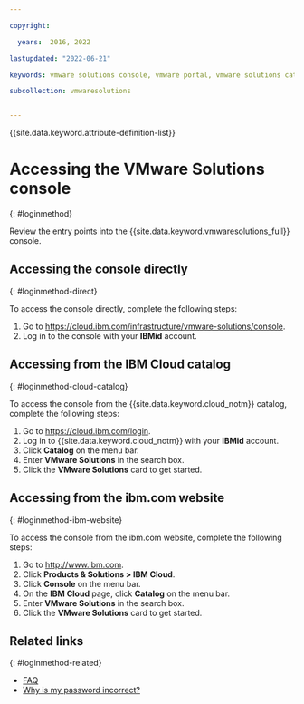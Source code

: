 ```yaml
---

copyright:

  years:  2016, 2022

lastupdated: "2022-06-21"

keywords: vmware solutions console, vmware portal, vmware solutions catalog

subcollection: vmwaresolutions


---
```


{{site.data.keyword.attribute-definition-list}}

# Accessing the VMware Solutions console
{: #loginmethod}

Review the entry points into the {{site.data.keyword.vmwaresolutions_full}} console.

## Accessing the console directly
{: #loginmethod-direct}

To access the console directly, complete the following steps:
1. Go to
   https://cloud.ibm.com/infrastructure/vmware-solutions/console.
2. Log in to the console with your **IBMid** account.

## Accessing from the IBM Cloud catalog
{: #loginmethod-cloud-catalog}

To access the console from the {{site.data.keyword.cloud_notm}} catalog, complete the following steps:
1. Go to https://cloud.ibm.com/login.
2. Log in to {{site.data.keyword.cloud_notm}} with your **IBMid** account.
3. Click **Catalog** on the menu bar.
4. Enter **VMware Solutions** in the search box.
5. Click the **VMware Solutions** card to get started.

## Accessing from the ibm.com website
{: #loginmethod-ibm-website}

To access the console from the ibm.com website, complete the following steps:
1. Go to http://www.ibm.com.
2. Click **Products & Solutions > IBM Cloud**.
3. Click **Console** on the menu bar.
4. On the **IBM Cloud** page, click **Catalog** on the menu bar.
5. Enter **VMware Solutions** in the search box.
6. Click the **VMware Solutions** card to get started.

## Related links
{: #loginmethod-related}

* [FAQ](/docs/vmwaresolutions?topic=vmwaresolutions-faq-vmwaresolutions)
* [Why is my password incorrect?](/docs/account?topic=account-ts_logintoibm)
